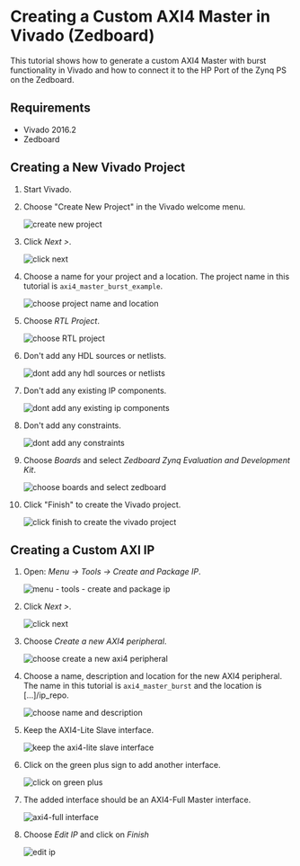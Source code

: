 # Creating a Custom AXI4 Master in Vivado (Zedboard)

This tutorial shows how to generate a custom AXI4 Master with burst functionality in Vivado and how to connect it to the HP Port of the Zynq PS on the Zedboard. 

## Requirements

- Vivado 2016.2
- Zedboard

## Creating a New Vivado Project

1. Start Vivado.
2. Choose "Create New Project" in the Vivado welcome menu.

    ![create new project](./images/new_vivado_project01.png "create new project")


3. Click _Next >_.

    ![click next](./images/new_vivado_project02.png "click next")


4. Choose a name for your project and a location. The project name in this tutorial is `axi4_master_burst_example`.

    ![choose project name and location](./images/new_vivado_project03.png "choose project name and location")


5. Choose _RTL Project_.

    ![choose RTL project](./images/new_vivado_project04.png "choose rtl project")


6. Don't add any HDL sources or netlists.

    ![dont add any hdl sources or netlists](./images/new_vivado_project05.png "dont add any hdl sources or netlists")


7. Don't add any existing IP components.

    ![dont add any existing ip components](./images/new_vivado_project06.png "dont add any existing ip components")


8. Don't add any constraints.

    ![dont add any constraints](./images/new_vivado_project07.png "dont add any constraints")


9. Choose _Boards_ and select _Zedboard Zynq Evaluation and Development Kit_.

    ![choose boards and select zedboard](./images/new_vivado_project08.png "choose boards and select zedboard")


10. Click "Finish" to create the Vivado project.

    ![click finish to create the vivado project](./images/new_vivado_project09.png "click finish to create the vivado project")


## Creating a Custom AXI IP

1. Open: _Menu -> Tools -> Create and Package IP_.


    ![menu - tools - create and package ip](./images/create_and_package_ip01.png "menu - tools - create and package ip")


2. Click _Next >_.

    ![click next](./images/create_and_package_ip02.png "click next")


3. Choose _Create a new AXI4 peripheral_.

    ![choose create a new axi4 peripheral](./images/create_and_package_ip03.png "choose create a new axi4 peripheral")


4. Choose a name, description and location for the new AXI4 peripheral. The name in this tutorial is `axi4_master_burst` and the location is [...]/ip_repo.

    ![choose name and description](./images/create_and_package_ip04.png "choose name and description")

5. Keep the AXI4-Lite Slave interface.

    ![keep the axi4-lite slave interface](./images/create_and_package_ip05.png "keep the axi4-lite slave interface")


6. Click on the green plus sign to add another interface.

    ![click on green plus](./images/create_and_package_ip06.png "click on green plus")


7. The added interface should be an AXI4-Full Master interface.


    ![axi4-full interface](./images/create_and_package_ip07.png "axi4-full interface")


8. Choose _Edit IP_ and click on _Finish_

    ![edit ip](./images/create_and_package_ip08.png "edit ip")
